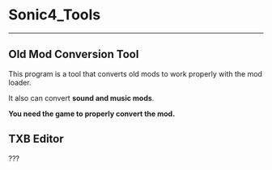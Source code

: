 # Sonic4_Tools
------------

## Old Mod Conversion Tool

This program is a tool that converts old mods to work properly with the mod loader.

It also can convert **sound and music mods**.

**You need the game to properly convert the mod.**

## TXB Editor

???